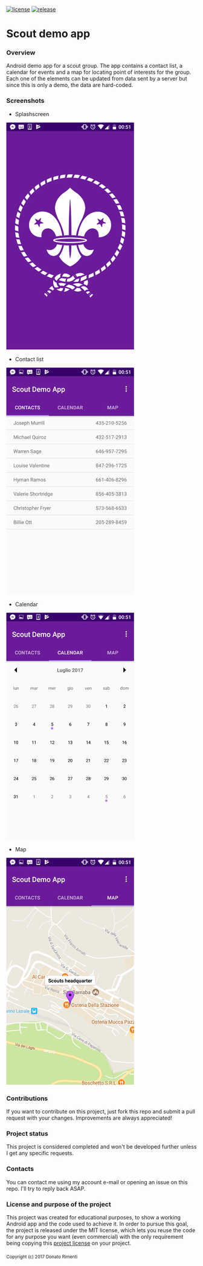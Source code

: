 [![license](https://img.shields.io/github/license/mashape/apistatus.svg)](https://github.com/aurasphere/scout-demo-app/blob/master/LICENSE)
[![release](http://github-release-version.herokuapp.com/github/aurasphere/scout-demo-app/release.svg?style=flat)](https://github.com/aurasphere/scout-demo-app/releases/latest)

# Scout demo app
### Overview
Android demo app for a scout group. The app contains a contact list, a calendar for events and a map for locating point of interests for the group. Each one of the elements can be updated from data sent by a server but since this is only a demo, the data are hard-coded.

### Screenshots
- Splashscreen
<img alt="Start discovery" src="/assets/screenshots/Screenshot_20170717-005145.png" height="600"/>

- Contact list
<img alt="Device found" src="/assets/screenshots/Screenshot_20170717-005150.png" height="600"/>

- Calendar
<img alt="Pairing started" src="/assets/screenshots/Screenshot_20170717-005154.png" height="600"/>

- Map
<img alt="Succesfully paired" src="/assets/screenshots/Screenshot_20170717-005158.png" height="600"/>

### Contributions
If you want to contribute on this project, just fork this repo and submit a pull request with your changes. Improvements are always appreciated!

### Project status
This project is considered completed and won't be developed further unless I get any specific requests.

### Contacts
You can contact me using my account e-mail or opening an issue on this repo. I'll try to reply back ASAP.

### License and purpose of the project
This project was created for educational purposes, to show a working Android app and the code used to achieve it. In order to pursue this goal, the project is released under the MIT license, which lets you reuse the code for any purpose you want (even commercial) with the only requirement being copying this <a href="LICENSE">project license</a> on your project.

<sub>Copyright (c) 2017 Donato Rimenti</sub>

